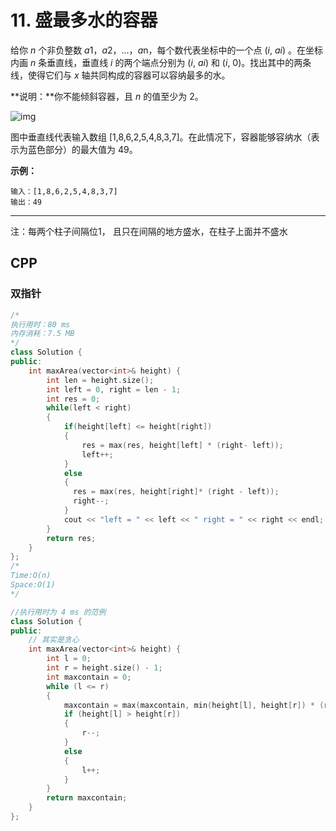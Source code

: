 # 11. 盛最多水的容器

给你 *n* 个非负整数 *a*1，*a*2，...，*a*n，每个数代表坐标中的一个点 (*i*, *ai*) 。在坐标内画 *n* 条垂直线，垂直线 *i* 的两个端点分别为 (*i*, *ai*) 和 (*i*, 0)。找出其中的两条线，使得它们与 *x* 轴共同构成的容器可以容纳最多的水。

**说明：**你不能倾斜容器，且 *n* 的值至少为 2。

 

![img](https://aliyun-lc-upload.oss-cn-hangzhou.aliyuncs.com/aliyun-lc-upload/uploads/2018/07/25/question_11.jpg)

图中垂直线代表输入数组 [1,8,6,2,5,4,8,3,7]。在此情况下，容器能够容纳水（表示为蓝色部分）的最大值为 49。

 

**示例：**

```
输入：[1,8,6,2,5,4,8,3,7]
输出：49
```

***

注：每两个柱子间隔位1， 且只在间隔的地方盛水，在柱子上面并不盛水

## CPP

### 双指针

```cpp
/*
执行用时：80 ms
内存消耗：7.5 MB
*/
class Solution {
public:
    int maxArea(vector<int>& height) {
        int len = height.size();
        int left = 0, right = len - 1;
        int res = 0;
        while(left < right)
        {
            if(height[left] <= height[right])
            {
                res = max(res, height[left] * (right- left));
                left++;
            }
            else
            {
              res = max(res, height[right]* (right - left));
              right--;
            }
            cout << "left = " << left << " right = " << right << endl;
        }
        return res;
    }
};
/*
Time:O(n)
Space:O(1)
*/
```



```cpp
//执行用时为 4 ms 的范例
class Solution {
public:
    // 其实是贪心
    int maxArea(vector<int>& height) {
        int l = 0;
        int r = height.size() - 1;
        int maxcontain = 0;
        while (l <= r)
        {
            maxcontain = max(maxcontain, min(height[l], height[r]) * (r - l));
            if (height[l] > height[r])
            {
                r--;
            }
            else
            {
                l++;
            }
        }
        return maxcontain;
    }
};
```


